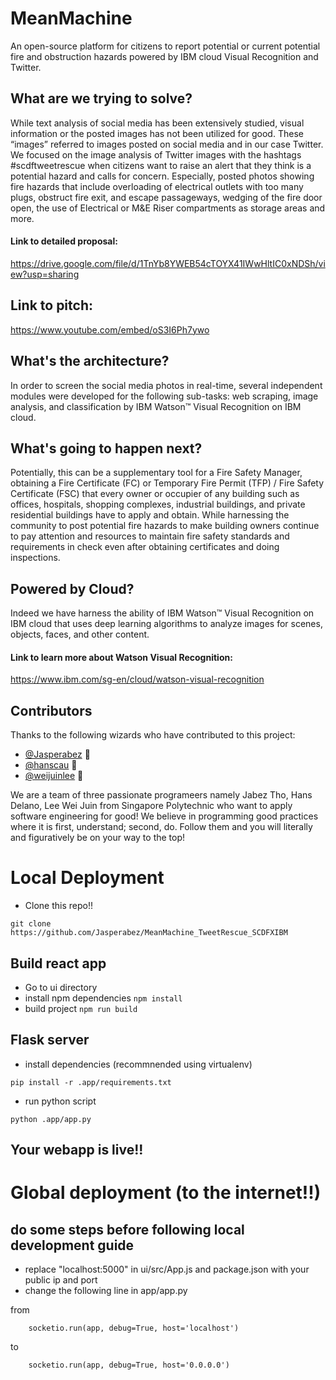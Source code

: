 # MeanMachine

An open-source platform for citizens to report potential or current potential fire and obstruction hazards powered by IBM cloud Visual Recognition and Twitter.

## What are we trying to solve?

While text analysis of social media has been extensively studied, visual information or the posted images has not been utilized for good. These “images” referred to images posted on social media and in our case Twitter. We focused on the image analysis of Twitter images with the hashtags #scdftweetrescue when citizens want to raise an alert that they think is a potential hazard and calls for concern. Especially, posted photos showing fire hazards that include overloading of electrical outlets with too many plugs, obstruct fire exit, and escape passageways, wedging of the fire door open, the use of Electrical or M&E Riser compartments as storage areas and more.

#### Link to detailed proposal:

https://drive.google.com/file/d/1TnYb8YWEB54cTOYX41IWwHltIC0xNDSh/view?usp=sharing

## Link to pitch:

https://www.youtube.com/embed/oS3I6Ph7ywo

## What's the architecture?

In order to screen the social media photos in real-time, several independent modules were developed for the following sub-tasks: web scraping, image analysis, and classification by IBM Watson™ Visual Recognition on IBM cloud. 

## What's going to happen next?

Potentially, this can be a supplementary tool for a Fire Safety Manager, obtaining a Fire Certificate (FC) or Temporary Fire Permit (TFP) / Fire Safety Certificate (FSC) that every owner or occupier of any building such as offices, hospitals, shopping complexes, industrial buildings, and private residential buildings have to apply and obtain. While harnessing the community to post potential fire hazards to make building owners continue to pay attention and resources to maintain fire safety standards and requirements in check even after obtaining certificates and doing inspections. 

## Powered by Cloud?

Indeed we have harness the ability of IBM Watson™ Visual Recognition on IBM cloud that uses deep learning algorithms to analyze images for scenes, objects, faces, and other content.

#### Link to learn more about Watson Visual Recognition:

https://www.ibm.com/sg-en/cloud/watson-visual-recognition

## Contributors

Thanks to the following wizards who have contributed to this project:

* [@Jasperabez](https://github.com/Jasperabez) 📖
* [@hanscau](https://github.com/hanscau) 🐛
* [@weijuinlee](https://github.com/weijuinlee) 🐛

We are a team of three passionate programeers namely Jabez Tho, Hans Delano, Lee Wei Juin from Singapore Polytechnic who want to apply software engineering for good! We believe in programming good practices where it is first, understand; second, do. Follow them and you will literally and figuratively be on your way to the top!

# Local Deployment

- Clone this repo!!

`git clone https://github.com/Jasperabez/MeanMachine_TweetRescue_SCDFXIBM`

## Build react app
- Go to ui directory
- install npm dependencies
`npm install`
- build project
`npm run build`

## Flask server
- install dependencies (recommnended using virtualenv)

`pip install -r .app/requirements.txt`
- run python script

`python .app/app.py`

## Your webapp is live!!

# Global deployment (to the internet!!)
## do some steps before following local development guide

- replace "localhost:5000" in ui/src/App.js and package.json with your public ip and port
- change the following line in app/app.py

from 

`    socketio.run(app, debug=True, host='localhost')`

to

`    socketio.run(app, debug=True, host='0.0.0.0')`